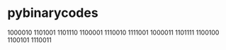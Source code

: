 # pybinarycodes
1000010 1101001 1101110 1100001 1110010 1111001 1000011 1101111 1100100 1100101 1110011
